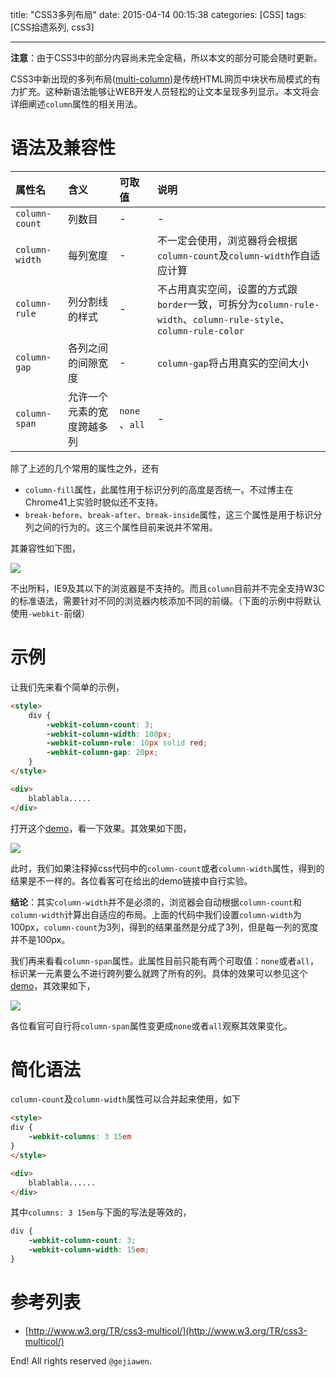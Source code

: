 title: "CSS3多列布局"
date: 2015-04-14 00:15:38
categories: [CSS]
tags: [CSS拾遗系列, css3]

---

**注意**：由于CSS3中的部分内容尚未完全定稿，所以本文的部分可能会随时更新。

CSS3中新出现的多列布局([multi-column](http://www.w3.org/TR/css3-multicol/))是传统HTML网页中块状布局模式的有力扩充。这种新语法能够让WEB开发人员轻松的让文本呈现多列显示。本文将会详细阐述`column`属性的相关用法。

# 语法及兼容性

| 属性名 | 含义 | 可取值 | 说明 |
| :---  | :--- | :---  | :--- |
| `column-count` | 列数目 | - | - |
| `column-width` | 每列宽度 | - | 不一定会使用，浏览器将会根据`column-count`及`column-width`作自适应计算 |
| `column-rule` | 列分割线的样式 | - | 不占用真实空间，设置的方式跟`border`一致，可拆分为`column-rule-width`、`column-rule-style`、`column-rule-color` |
| `column-gap` | 各列之间的间隙宽度 | - | `column-gap`将占用真实的空间大小 |
| `column-span` | 允许一个元素的宽度跨越多列 | `none` 、`all` | - |


除了上述的几个常用的属性之外，还有

- `column-fill`属性，此属性用于标识分列的高度是否统一。不过博主在Chrome41上实验时貌似还不支持。
- `break-before`、`break-after`、`break-inside`属性，这三个属性是用于标识分列之间的行为的。这三个属性目前来说并不常用。

其兼容性如下图，

![](http://7xkwt1.com1.z0.glb.clouddn.com/CSS3多列布局-001.png)

不出所料，IE9及其以下的浏览器是不支持的。而且`column`目前并不完全支持W3C的标准语法，需要针对不同的浏览器内核添加不同的前缀。（下面的示例中将默认使用`-webkit-`前缀）

# 示例

让我们先来看个简单的示例，

```html
<style>
    div {
        -webkit-column-count: 3;
        -webkit-column-width: 100px;
        -webkit-column-rule: 10px solid red;
        -webkit-column-gap: 20px;
    }
</style>

<div>
    blablabla.....
</div>
```

打开这个[demo](http://runjs.cn/detail/8ghuaw7o)，看一下效果。其效果如下图，

![](http://7xkwt1.com1.z0.glb.clouddn.com/CSS3多列布局-002.png)

此时，我们如果注释掉css代码中的`column-count`或者`column-width`属性，得到的结果是不一样的。各位看客可在给出的demo链接中自行实验。

**结论**：其实`column-width`并不是必须的，浏览器会自动根据`column-count`和`column-width`计算出自适应的布局。上面的代码中我们设置`column-width`为100px，`column-count`为3列，得到的结果虽然是分成了3列，但是每一列的宽度并不是100px。

我们再来看看`column-span`属性。此属性目前只能有两个可取值：`none`或者`all`，标识某一元素要么不进行跨列要么就跨了所有的列。具体的效果可以参见这个[demo](http://runjs.cn/detail/ggiy1z6r)，其效果如下，

![](http://7xkwt1.com1.z0.glb.clouddn.com/CSS3多列布局-003.png)

各位看官可自行将`column-span`属性变更成`none`或者`all`观察其效果变化。


# 简化语法

`column-count`及`column-width`属性可以合并起来使用，如下

```html
<style>
div {
    -webkit-columns: 3 15em
}
</style>

<div>
    blablabla......
</div>
```

其中`columns: 3 15em`与下面的写法是等效的，

```css
div {
    -webkit-column-count: 3;
    -webkit-column-width: 15em;
}
```

# 参考列表

- [http://www.w3.org/TR/css3-multicol/](http://www.w3.org/TR/css3-multicol/)


End! All rights reserved `@gejiawen`.


